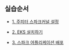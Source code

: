 


## 실습순서 ##

* [1. 주피터 스파크커널 설정](https://github.com/gnosia93/spark-on-eks/blob/main/jupyter-scala-spark-setup.md)

* [2. EKS 설치하기](https://github.com/gnosia93/spark-on-eks/blob/main/install-eks.md)

* [3. 스파크 어플리케이션 배포](https://github.com/gnosia93/spark-on-eks/blob/main/install-eks.md)
